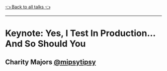 [👈 Back to all talks 👈](../README.md)

---

# Keynote: Yes, I Test In Production... And So Should You

## Charity Majors [@mipsytipsy](https://twitter.com/mipsytipsy)



